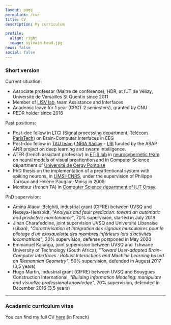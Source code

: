```yaml
---
layout: page
permalink: /cv/
title: CV
description: My curriculum

profile:
  align: right
  image: sylvain-head.jpg
news: false
social: false
---
```


### Short version

Current situation:
- Associate professor (Maître de conférence), HDR, at IUT de Vélizy, Université de Versailles St Quentin since 2011
- Member of [LISV lab](http://www.lisv.uvsq.fr/), team Assistance and Interfaces
- Academic leave for 1 year (CRCT 2 semesters), granted by CNU
- PEDR holder since 2016

Past positions:
- Post-doc fellow in [LTCI](https://images.telecom-paristech.fr/staff.html) (Signal processing department, [Télécom ParisTech](https://ltci.telecom-paristech.fr/)) on Brain-Computer Interfaces in EEG
- Post-doc fellow in [TAU team](https://www.inria.fr/en/teams/tau) ([INRIA Saclay](https://www.inria.fr/en) - [LRI](https://www.lri.fr/) funded by the ASAP ANR project on deep learning and swarm intelligence.
- ATER (french assistant professor) in [ETIS lab](https://www-etis.ensea.fr/) in [neurocybernetic team](https://perso-etis.ensea.fr/neurocyber/web/fr/) on neural models of visual preattention and in Computer Science department of [Université de Cergy Pontoise](https://www.u-cergy.fr/fr/index.html)
- PhD thesis on the implementation of a preattentional system with spiking neurons, in [LIMSI-CNRS](https://www.limsi.fr/fr/), under the supervision of Philippe Tarroux and Hélène Paugam-Moisy in 2009.
- Moniteur (french TA) in [Computer Science department of IUT Orsay](http://www.iut-orsay.u-psud.fr/).

PhD supervision:
- Amina Alaoui-Belghiti, industrial grant (CIFRE) between UVSQ and Nexeya-Hensoldt, _"Analysis and fault prediction: toward an automatic and predictive maintenance"_, 70% supervision, started in July 2018
- Jinan Charafeddine, joint supervision UVSQ and Université Libanaise (Liban), _"Caractérisation et Intégration des signaux musculaires pour le pilotage d’un exosquelette des membres inférieurs lors d’activités locomotrices"_, 30% supervision, defense postponed in May 2020
- Emmanuel Kalunga, joint supervision between UVSQ and Tshwane University of Technology (South Africa), _"Toward User-adapted Brain-Computer Interfaces : Robust Interactions and Machine Learning based on Riemannian Geometry"_, 50% supervision, defended in August 2017 (3,5 years)
- Hugo Martin, industrial grant (CIFRE) between UVSQ and Bouygues Construction International, _"Building Information Modeling: manipulate and visualize professional knowledge"_, 70% supervision, defended in December 2016 (3,5 years)

------

### Academic curriculum vitae

You can find my full CV <a class="page-link" href="{{ '/cv/cv.pdf' | prepend: site.baseurl | prepend: site.url }}">here</a> (in French)  


